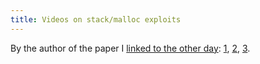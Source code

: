 ```yaml
---
title: Videos on stack/malloc exploits
---
```


By the author of the paper I [linked to the other day](http://www.wincent.com/a/about/wincent/weblog/mini-log/archives/2007/10/defensive_progr.php): [1](http://www.redhatmagazine.com/2007/09/13/uli-takes-on-buffer-overflow/), [2](http://www.redhatmagazine.com/2007/09/25/uli-drepper-part-2-buffer-overflow-and-libc-attacks/), [3](http://www.redhatmagazine.com/2007/10/03/uli-drepper-part-3-memory-allocation-errors/).
